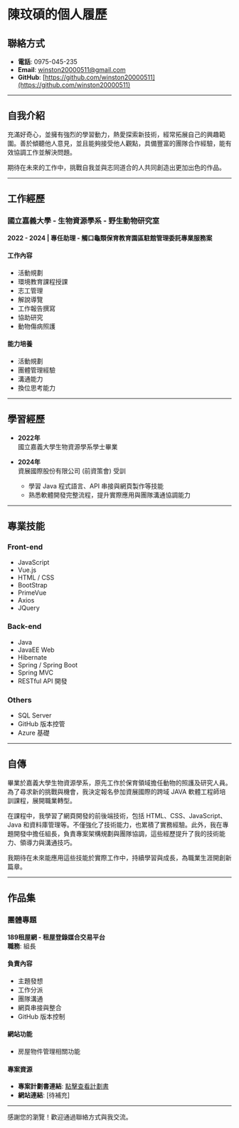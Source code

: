 # 陳玟碩的個人履歷

## 聯絡方式
- **電話**: 0975-045-235
- **Email**: winston20000511@gmail.com
- **GitHub**: [https://github.com/winston20000511](https://github.com/winston20000511)

---

## 自我介紹

充滿好奇心，並擁有強烈的學習動力，熱愛探索新技術，經常拓展自己的興趣範圍。善於傾聽他人意見，並且能夠接受他人觀點，具備豐富的團隊合作經驗，能有效協調工作並解決問題。

期待在未來的工作中，挑戰自我並與志同道合的人共同創造出更加出色的作品。

---

## 工作經歷

### 國立嘉義大學 - 生物資源學系 - 野生動物研究室  
**2022 - 2024 | 專任助理 - 觸口龜類保育教育園區駐館管理委託專業服務案**

#### 工作內容
- 活動規劃
- 環境教育課程授課
- 志工管理
- 解說導覽
- 工作報告撰寫
- 協助研究
- 動物傷病照護

#### 能力培養
- 活動規劃
- 團體管理經驗
- 溝通能力
- 換位思考能力

---

## 學習經歷

- **2022年**  
  國立嘉義大學生物資源學系學士畢業

- **2024年**  
  資展國際股份有限公司 (前資策會) 受訓

  - 學習 Java 程式語言、API 串接與網頁製作等技能
  - 熟悉軟體開發完整流程，提升實際應用與團隊溝通協調能力

---

## 專業技能

### Front-end
- JavaScript
- Vue.js
- HTML / CSS
- BootStrap
- PrimeVue
- Axios
- JQuery

### Back-end
- Java
- JavaEE Web
- Hibernate
- Spring / Spring Boot
- Spring MVC
- RESTful API 開發

### Others
- SQL Server
- GitHub 版本控管
- Azure 基礎

---

## 自傳

畢業於嘉義大學生物資源學系，原先工作於保育領域擔任動物的照護及研究人員。為了尋求新的挑戰與機會，我決定報名參加資展國際的跨域 JAVA 軟體工程師培訓課程，展開職業轉型。

在課程中，我學習了網頁開發的前後端技術，包括 HTML、CSS、JavaScript、Java 和資料庫管理等。不僅強化了技術能力，也累積了實務經驗。此外，我在專題開發中擔任組長，負責專案架構規劃與團隊協調，這些經歷提升了我的技術能力、領導力與溝通技巧。

我期待在未來能應用這些技能於實際工作中，持續學習與成長，為職業生涯開創新篇章。

---

## 作品集

### 團體專題
**189租屋網 - 租屋登錄媒合交易平台**  
**職務**: 組長

#### 負責內容
- 主題發想
- 工作分派
- 團隊溝通
- 網頁串接與整合
- GitHub 版本控制

#### 網站功能
- 房屋物件管理相關功能

#### 專案資源
- **專案計劃書連結**: [點擊查看計劃書](https://docs.google.com/document/d/1Mm-RG6UK1iRKZT0DWtzpHyyC-faLlQr5Xrx91WPAz14/edit?usp=sharing)
- **網站連結**: [待補充]

---

感謝您的瀏覽！歡迎通過聯絡方式與我交流。

